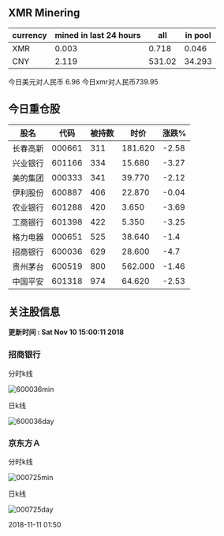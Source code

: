 ## XMR Minering

|currency|mined in last 24 hours|all|in pool|
|---|---|---|---|
|XMR|0.003|0.718|0.046|
|CNY|2.119|531.02|34.293|

今日美元对人民币 6.96	今日xmr对人民币739.95


## 今日重仓股 

|股名|代码|被持数|时价|涨跌%|
|---|---|---|---|---|
|长春高新|000661|311|181.620|-2.58|
|兴业银行|601166|334|15.680|-3.27|
|美的集团|000333|341|39.770|-2.12|
|伊利股份|600887|406|22.870|-0.04|
|农业银行|601288|420|3.650|-3.69|
|工商银行|601398|422|5.350|-3.25|
|格力电器|000651|525|38.640|-1.4|
|招商银行|600036|629|28.600|-4.7|
|贵州茅台|600519|800|562.000|-1.46|
|中国平安|601318|974|64.620|-2.53|

## 关注股信息
**更新时间 : Sat Nov 10 15:00:11 2018**
### 招商银行 
分时k线

![600036min](http://image.sinajs.cn/newchart/min/n/sh600036.gif)

日k线

![600036day](http://image.sinajs.cn/newchart/daily/n/sh600036.gif)

### 京东方Ａ 
分时k线

![000725min](http://image.sinajs.cn/newchart/min/n/sz000725.gif)

日k线

![000725day](http://image.sinajs.cn/newchart/daily/n/sz000725.gif)

2018-11-11 01:50